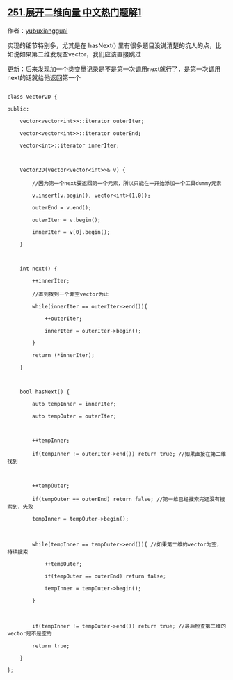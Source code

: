 ## [251.展开二维向量 中文热门题解1](https://leetcode.cn/problems/flatten-2d-vector/solutions/100000/c-chun-die-dai-qi-jie-fa-by-yubuxiangguai)

作者：[yubuxiangguai](https://leetcode.cn/u/yubuxiangguai)

实现的细节特别多，尤其是在 hasNext() 里有很多题目没说清楚的坑人的点，比如说如果第二维发现空vector，我们应该直接跳过
更新：后来发现加一个类变量记录是不是第一次调用next就行了，是第一次调用next的话就给他返回第一个
```
class Vector2D {
public:
    vector<vector<int>>::iterator outerIter;
    vector<vector<int>>::iterator outerEnd;
    vector<int>::iterator innerIter;
    
    Vector2D(vector<vector<int>>& v) {
        //因为第一个next要返回第一个元素，所以只能在一开始添加一个工具dummy元素
        v.insert(v.begin(), vector<int>(1,0));
        outerEnd = v.end();
        outerIter = v.begin();
        innerIter = v[0].begin();
    }
    
    int next() {
        ++innerIter;
        //直到找到一个非空vector为止
        while(innerIter == outerIter->end()){
            ++outerIter;
            innerIter = outerIter->begin();
        }
        return (*innerIter);
    }
    
    bool hasNext() {
        auto tempInner = innerIter;
        auto tempOuter = outerIter;
        
        ++tempInner;
        if(tempInner != outerIter->end()) return true; //如果直接在第二维找到
        
        ++tempOuter;
        if(tempOuter == outerEnd) return false; //第一维已经搜索完还没有搜索到，失败
        tempInner = tempOuter->begin();
        
        while(tempInner == tempOuter->end()){ //如果第二维的vector为空，持续搜索
            ++tempOuter;
            if(tempOuter == outerEnd) return false;
            tempInner = tempOuter->begin();
        }
        
        if(tempInner != tempOuter->end()) return true; //最后检查第二维的vector是不是空的
        return true;
    }
};
```
